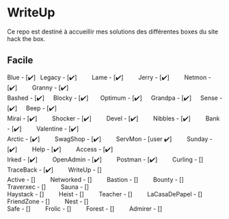 # WriteUp
Ce repo est destiné à accueillir mes solutions des différentes boxes du site hack the box.

## Facile
Blue - [:heavy_check_mark:]&ensp; Legacy - [:heavy_check_mark:]&ensp;&ensp;&ensp;&ensp;&ensp;Lame - [:heavy_check_mark:]&ensp;&ensp;&ensp;&ensp;&ensp;Jerry - [:heavy_check_mark:]&ensp;&ensp;&ensp;&ensp;&ensp;Netmon - [:heavy_check_mark:]&ensp;&ensp;&ensp;&ensp;&ensp;Granny - [:heavy_check_mark:] </br>
Bashed - [:heavy_check_mark:]&ensp;&ensp;&ensp;Blocky - [:heavy_check_mark:]&ensp;&ensp;&ensp;&ensp;Optimum - [:heavy_check_mark:]&ensp;&ensp;&ensp;Grandpa - [:heavy_check_mark:]&ensp;&ensp;&ensp;Sense - [:heavy_check_mark:]&ensp;&ensp;&ensp;Beep - [:heavy_check_mark:] </br>
Mirai - [:heavy_check_mark:]&ensp;&ensp;&ensp;&ensp;&ensp;Shocker - [:heavy_check_mark:]&ensp;&ensp;&ensp;&ensp;&ensp;Devel - [:heavy_check_mark:]&ensp;&ensp;&ensp;&ensp;&ensp;Nibbles - [:heavy_check_mark:]&ensp;&ensp;&ensp;&ensp;&ensp;Bank - [:heavy_check_mark:]&ensp;&ensp;&ensp;&ensp;&ensp;Valentine - [:heavy_check_mark:]</br>
Arctic - [:heavy_check_mark:]&ensp;&ensp;&ensp;&ensp;&ensp;SwagShop - [:heavy_check_mark:]&ensp;&ensp;&ensp;&ensp;&ensp;ServMon - [user :heavy_check_mark:]&ensp;&ensp;&ensp;&ensp;&ensp;Sunday - [:heavy_check_mark:]&ensp;&ensp;&ensp;&ensp;&ensp;Help - [:heavy_check_mark:]&ensp;&ensp;&ensp;&ensp;&ensp;Access - [:heavy_check_mark:]</br>
Irked - [:heavy_check_mark:]&ensp;&ensp;&ensp;&ensp;&ensp;OpenAdmin - [:heavy_check_mark:]&ensp;&ensp;&ensp;&ensp;&ensp;Postman - [:heavy_check_mark:]&ensp;&ensp;&ensp;&ensp;&ensp;Curling - []&ensp;&ensp;&ensp;&ensp;&ensp;TraceBack - [:heavy_check_mark:]&ensp;&ensp;&ensp;&ensp;&ensp;WriteUp - []</br>
Active - []&ensp;&ensp;&ensp;&ensp;&ensp;Networked - []&ensp;&ensp;&ensp;&ensp;&ensp;Bastion - []&ensp;&ensp;&ensp;&ensp;&ensp;Bounty - []&ensp;&ensp;&ensp;&ensp;&ensp;Traverxec - []&ensp;&ensp;&ensp;&ensp;&ensp;Sauna - []</br>
Haystack - []&ensp;&ensp;&ensp;&ensp;&ensp;Heist - []&ensp;&ensp;&ensp;&ensp;&ensp;Teacher - []&ensp;&ensp;&ensp;&ensp;&ensp;LaCasaDePapel - []&ensp;&ensp;&ensp;&ensp;&ensp;FriendZone - []&ensp;&ensp;&ensp;&ensp;&ensp;Nest - []</br>
Safe - []&ensp;&ensp;&ensp;&ensp;&ensp;Frolic - []&ensp;&ensp;&ensp;&ensp;&ensp;Forest - []&ensp;&ensp;&ensp;&ensp;&ensp;Admirer - []&ensp;&ensp;&ensp;&ensp;&ensp;
